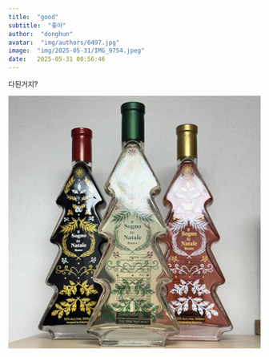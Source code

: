 ```yaml
---
title:  "good"
subtitle:  "좋아"
author:  "donghun"
avatar:  "img/authors/6497.jpg"
image:  "img/2025-05-31/IMG_9754.jpeg"
date:   2025-05-31 00:56:46
---
```


다된거지?

![이미지](../img/2025-05-31/IMG_9754.jpeg)
